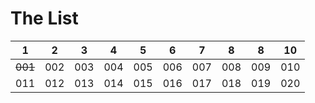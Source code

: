 # The List

 1 | 2 | 3 | 4 | 5 | 6 | 7 | 8 | 8 | 10
---|---|---|---|---|---|---|---|---|---
<s>001</s>|002|003|004|005|006|007|008|009|010
011|012|013|014|015|016|017|018|019|020
